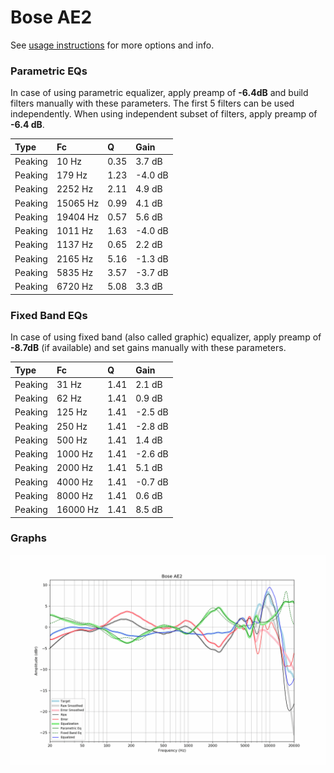 # Bose AE2
See [usage instructions](https://github.com/jaakkopasanen/AutoEq#usage) for more options and info.

### Parametric EQs
In case of using parametric equalizer, apply preamp of **-6.4dB** and build filters manually
with these parameters. The first 5 filters can be used independently.
When using independent subset of filters, apply preamp of **-6.4 dB**.

| Type    | Fc       |    Q | Gain    |
|:--------|:---------|:-----|:--------|
| Peaking | 10 Hz    | 0.35 | 3.7 dB  |
| Peaking | 179 Hz   | 1.23 | -4.0 dB |
| Peaking | 2252 Hz  | 2.11 | 4.9 dB  |
| Peaking | 15065 Hz | 0.99 | 4.1 dB  |
| Peaking | 19404 Hz | 0.57 | 5.6 dB  |
| Peaking | 1011 Hz  | 1.63 | -4.0 dB |
| Peaking | 1137 Hz  | 0.65 | 2.2 dB  |
| Peaking | 2165 Hz  | 5.16 | -1.3 dB |
| Peaking | 5835 Hz  | 3.57 | -3.7 dB |
| Peaking | 6720 Hz  | 5.08 | 3.3 dB  |

### Fixed Band EQs
In case of using fixed band (also called graphic) equalizer, apply preamp of **-8.7dB**
(if available) and set gains manually with these parameters.

| Type    | Fc       |    Q | Gain    |
|:--------|:---------|:-----|:--------|
| Peaking | 31 Hz    | 1.41 | 2.1 dB  |
| Peaking | 62 Hz    | 1.41 | 0.9 dB  |
| Peaking | 125 Hz   | 1.41 | -2.5 dB |
| Peaking | 250 Hz   | 1.41 | -2.8 dB |
| Peaking | 500 Hz   | 1.41 | 1.4 dB  |
| Peaking | 1000 Hz  | 1.41 | -2.6 dB |
| Peaking | 2000 Hz  | 1.41 | 5.1 dB  |
| Peaking | 4000 Hz  | 1.41 | -0.7 dB |
| Peaking | 8000 Hz  | 1.41 | 0.6 dB  |
| Peaking | 16000 Hz | 1.41 | 8.5 dB  |

### Graphs
![](./Bose%20AE2.png)